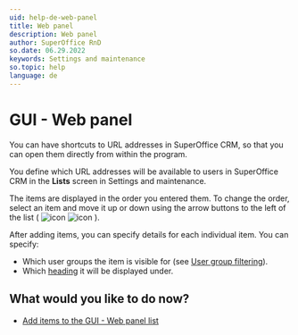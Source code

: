 ```yaml
---
uid: help-de-web-panel
title: Web panel
description: Web panel
author: SuperOffice RnD
so.date: 06.29.2022
keywords: Settings and maintenance
so.topic: help
language: de
---
```


# GUI - Web panel

You can have shortcuts to URL addresses in SuperOffice CRM, so that you can open them directly from within the program.

You define which URL addresses will be available to users in SuperOffice CRM in the **Lists** screen in Settings and maintenance.

The items are displayed in the order you entered them. To change the order, select an item and move it up or down using the arrow buttons to the left of the list ( ![icon][img1] ![icon][img2] ).

After adding items, you can specify details for each individual item. You can specify:

* Which user groups the item is visible for (see [User group filtering][2]).
* Which  [heading][1] it will be displayed under.

## What would you like to do now?

* [Add items to the GUI - Web panel list][3]

<!-- Referenced links -->
[1]: organize/headings.md
[2]: organize/user-group-filtering.md
[3]: web-panel-add-item.md

<!-- Referenced images -->
[img1]: ../../../../media/icons/arrow-up.png
[img2]: ../../../../media/icons/arrow-down.png

